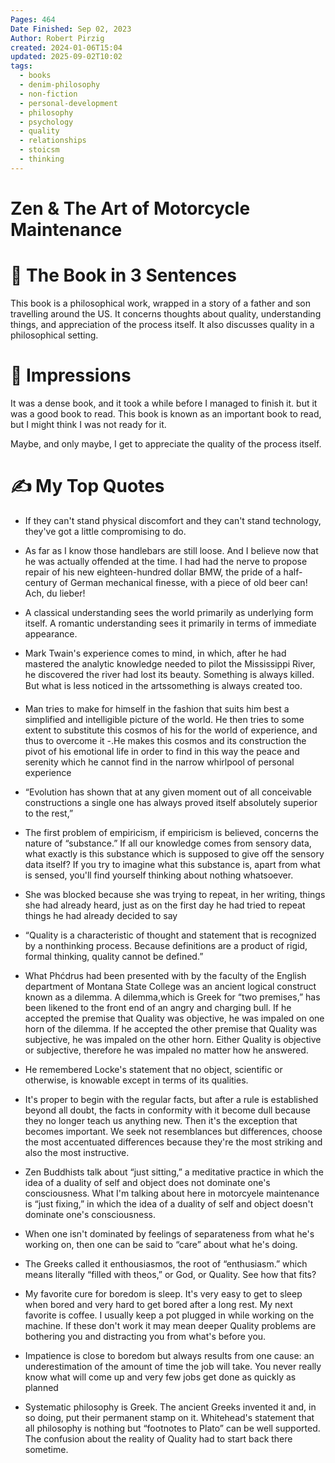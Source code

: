 ```yaml
---
Pages: 464
Date Finished: Sep 02, 2023
Author: Robert Pirzig
created: 2024-01-06T15:04
updated: 2025-09-02T10:02
tags:
  - books
  - denim-philosophy
  - non-fiction
  - personal-development
  - philosophy
  - psychology
  - quality
  - relationships
  - stoicsm
  - thinking
---
```

# Zen & The Art of Motorcycle Maintenance

# 🚀 The Book in 3 Sentences
This book is a philosophical work, wrapped in a story of a father and son travelling around the US. It concerns thoughts about quality, understanding things, and appreciation of the process itself.  It also discusses quality in a philosophical setting.

# 🎨 Impressions
It was a dense book, and it took a while before I managed to finish it. but it was a good book to read. This book is known as an important book to read, but I might think I was not ready for it. 

Maybe, and only maybe, I get to appreciate the quality of the process itself. 

# ✍️ My Top  Quotes

- If they can't stand physical discomfort and they can't stand technology, they've got a little compromising to do.
 
- As far as I know those handlebars are still loose. And I believe now that he was actually offended at the time. I had had the nerve to propose repair of his new eighteen-hundred dollar BMW, the pride of a half-century of German mechanical finesse, with a piece of old beer can! Ach, du lieber!
 
- A classical understanding sees the world primarily as underlying form itself. A romantic understanding sees it primarily in terms of immediate appearance.
 
- Mark Twain's experience comes to mind, in which, after he had mastered the analytic knowledge needed to pilot the Mississippi River, he discovered the river had lost its beauty. Something is always killed. But what is less noticed in the artssomething is always created too.
 
- Man tries to make for himself in the fashion that suits him best a simplified and intelligible picture of the world. He then tries to some extent to substitute this cosmos of his for the world of experience, and thus to overcome it -.He makes this cosmos and its construction the pivot of his emotional life in order to find in this way the peace and serenity which he cannot find in the narrow whirlpool of personal experience
 
- “Evolution has shown that at any given moment out of all conceivable constructions a single one has always proved itself absolutely superior to the rest,”
 
- The first problem of empiricism, if empiricism is believed, concerns the nature of “substance.” If all our knowledge comes from sensory data, what exactly is this substance which is supposed to give off the sensory data itself? If you try to imagine what this substance is, apart from what is sensed, you'll find yourself thinking about nothing whatsoever.
 
- She was blocked because she was trying to repeat, in her writing, things she had already heard, just as on the first day he had tried to repeat things he had already decided to say
 
- “Quality is a characteristic of thought and statement that is recognized by a nonthinking process. Because definitions are a product of rigid, formal thinking, quality cannot be defined.”
 
- What Phćdrus had been presented with by the faculty of the English department of Montana State College was an ancient logical construct known as a dilemma. A dilemma,which is Greek for “two premises,” has been likened to the front end of an angry and charging bull. If he accepted the premise that Quality was objective, he was impaled on one horn of the dilemma. If he accepted the other premise that Quality was subjective, he was impaled on the other horn. Either Quality is objective or subjective, therefore he was impaled no matter how he answered.
 
- He remembered Locke's statement that no object, scientific or otherwise, is knowable except in terms of its qualities.
 
- It's proper to begin with the regular facts, but after a rule is established beyond all doubt, the facts in conformity with it become dull because they no longer teach us anything new. Then it's the exception that becomes important. We seek not resemblances but differences, choose the most accentuated differences because they're the most striking and also the most instructive.
 
- Zen Buddhists talk about “just sitting,” a meditative practice in which the idea of a duality of self and object does not dominate one's consciousness. What I'm talking about here in motorcyele maintenance is “just fixing,” in which the idea of a duality of self and object doesn't dominate one's consciousness.
 
- When one isn't dominated by feelings of separateness from what he's working on, then one can be said to “care” about what he's doing.
 
- The Greeks called it enthousiasmos, the root of “enthusiasm.” which means literally “filled with theos,” or God, or Quality. See how that fits?
 
- My favorite cure for boredom is sleep. It's very easy to get to sleep when bored and very hard to get bored after a long rest. My next favorite is coffee. I usually keep a pot plugged in while working on the machine. If these don't work it may mean deeper Quality problems are bothering you and distracting you from what's before you.
 
- Impatience is close to boredom but always results from one cause: an underestimation of the amount of time the job will take. You never really know what will come up and very few jobs get done as quickly as planned
 
- Systematic philosophy is Greek. The ancient Greeks invented it and, in so doing, put their permanent stamp on it. Whitehead's statement that all philosophy is nothing but “footnotes to Plato” can be well supported. The confusion about the reality of Quality had to start back there sometime.
 
